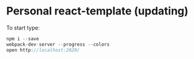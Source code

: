 # Personal react-template (updating)

To start type:
```js
npm i --save
webpack-dev-server --progress --colors
open http://localhost:2020/
```
